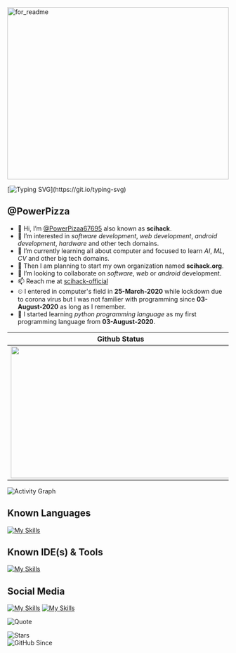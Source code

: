 <img height="392" style="width: 100%;" alt="for_readme" src="https://github.com/user-attachments/assets/f87ade7f-25b1-4796-bb23-b1b359a7d20f" />

[![Typing SVG](https://readme-typing-svg.herokuapp.com?font=Fira+Code&weight=500&size=26&pause=1000&color=00FFFF&width=600&height=70&lines=The+Great+Programmer+-+PowerPizza;Eat%2C+Code%2C+Repeat.;The+Great+Entrepreneur+-+Scihack;From+Code+to+Company.)](https://git.io/typing-svg)

## @PowerPizza

- 👋 Hi, I’m [@PowerPizaa67695](https://github.com/PowerPizza/PowerPizza) also known as **scihack**.
- 👀 I’m interested in *software development*, *web development*, *android development*, *hardware* and other tech domains.  
- 🌱 I’m currently learning all about computer and focused to learn *AI*, *ML*, *CV* and other big tech domains.
- 🏦 Then I am planning to start my own organization named **scihack.org**.
- 💞️ I’m looking to collaborate on *software*, *web* or *android* development.
- 📫 Reach me at [scihack-official](https://scihack-official.onrender.com)
- ⏲ I entered in computer's field in **25-March-2020** while lockdown due to corona virus but I was not familier with programming since **03-August-2020** as long as I remember.
- 🌄 I started learning *python programming language* as my first programming language from **03-August-2020**.  

| Github Status | Top Programming Languages |
| ----------- | --------- |
| <img src="https://github-readme-stats.vercel.app/api?username=PowerPizza&show_icons=true&theme=highcontrast&show=reviews&title_color=00ffff" width="500" height="300" /> |  <img src="https://github-readme-stats.vercel.app/api/top-langs/?username=PowerPizza&layout=compact&theme=highcontrast&title_color=00ffff" width="430" height="300" /> |

![Activity Graph](https://github-readme-activity-graph.vercel.app/graph?username=PowerPizza&theme=tokyo-night)

## Known Languages
[![My Skills](https://skillicons.dev/icons?i=python,html,css,js,react,c,java,arduino,bash,nodejs,flask,qt)](https://scihack-official.onrender.com/skills)

## Known IDE(s) & Tools
[![My Skills](https://skillicons.dev/icons?i=androidstudio,github,git,idea,vscode,mongodb,mysql,pycharm,qt,supabase)](https://scihack-official.onrender.com/skills)

## Social Media
[![My Skills](https://skillicons.dev/icons?i=linkedin)](https://www.linkedin.com/in/scihack-sh-aa61b8360/)
[![My Skills](https://skillicons.dev/icons?i=instagram)](https://www.instagram.com/powerpizza67695/)

![Quote](https://quotes-github-readme.vercel.app/api?type=horizontal&theme=radical)

![Stars](https://img.shields.io/github/stars/PowerPizza?style=social)  
![GitHub Since](https://img.shields.io/badge/Joined-2020-blue)


<!---
PowerPizaa67695/PowerPizaa67695 is a ✨ special ✨ repository because its `README.md` (this file) appears on your GitHub profile.
You can click the Preview link to take a look at your changes.
--->
